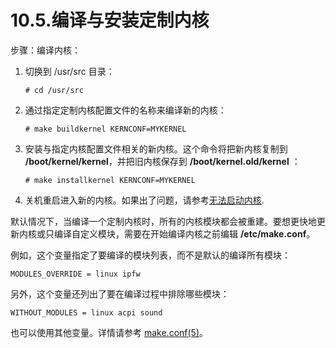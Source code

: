 # 10.5.编译与安装定制内核

步骤：编译内核：

1. 切换到 /usr/src 目录：

    ```
    # cd /usr/src
    ```

2. 通过指定定制内核配置文件的名称来编译新的内核：

    ```
    # make buildkernel KERNCONF=MYKERNEL
    ```

3. 安装与指定内核配置文件相关的新内核。这个命令将把新内核复制到 **/boot/kernel/kernel**，并把旧内核保存到 **/boot/kernel.old/kernel** ：

    ```
    # make installkernel KERNCONF=MYKERNEL
    ```

4. 关机重启进入新的内核。如果出了问题，请参考[无法启动内核](https://docs.freebsd.org/en/books/handbook/kernelconfig/#kernelconfig-noboot).

默认情况下，当编译一个定制内核时，所有的内核模块都会被重建。要想更快地更新内核或只编译自定义模块，需要在开始编译内核之前编辑 **/etc/make.conf**。

例如，这个变量指定了要编译的模块列表，而不是默认的编译所有模块：

```
MODULES_OVERRIDE = linux ipfw
```

另外，这个变量还列出了要在编译过程中排除哪些模块：

```
WITHOUT_MODULES = linux acpi sound
```

也可以使用其他变量。详情请参考 [make.conf(5)](https://www.freebsd.org/cgi/man.cgi?query=make.conf&sektion=5&format=html)。